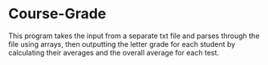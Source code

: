 # Course-Grade
This program takes the input from a separate txt file and parses through the file using arrays, then outputting the 
letter grade for each student by calculating their averages and the overall average for each test. 

